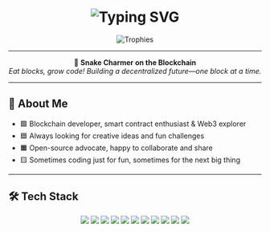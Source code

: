 <p align="center">

<h1 align="center">
  <img src="https://readme-typing-svg.demolab.com?font=Fira+Code&size=34&pause=1000&color=1ABC9C&center=true&vCenter=true&width=900&lines=Hey%2C+I'm+19-xiaogao!;Welcome+to+my+blockchain+snake%21;Eat+blocks%2C+grow+code+%F0%9F%90%8D" alt="Typing SVG" />
</h1>

<p align="center">
  <img src="https://github-profile-trophy.vercel.app/?username=19-xiaogao&theme=github&row=1&column=7" alt="Trophies" />
</p>

---

<div align="center">

🐍 <b>Snake Charmer on the Blockchain</b>  
<i>Eat blocks, grow code! Building a decentralized future—one block at a time.</i>

</div>

---

## 🚀 About Me

- 🟩 Blockchain developer, smart contract enthusiast & Web3 explorer
- 🟦 Always looking for creative ideas and fun challenges
- 🟧 Open-source advocate, happy to collaborate and share
- 🟨 Sometimes coding just for fun, sometimes for the next big thing

---

## 🛠️ Tech Stack

<p align="center">
  <img src="https://img.shields.io/badge/Solidity-363636?style=for-the-badge&logo=solidity&logoColor=white"/>
  <img src="https://img.shields.io/badge/Ethereum-1ABC9C?style=for-the-badge&logo=ethereum&logoColor=white"/>
  <img src="https://img.shields.io/badge/Web3.js-16A085?style=for-the-badge&logo=web3.js&logoColor=white"/>
  <img src="https://img.shields.io/badge/Hardhat-2ECC71?style=for-the-badge&logo=hardhat&logoColor=white"/>
  <img src="https://img.shields.io/badge/Truffle-3498DB?style=for-the-badge&logo=truffle&logoColor=white"/>
  <img src="https://img.shields.io/badge/IPFS-9B59B6?style=for-the-badge&logo=ipfs&logoColor=white"/>
  <img src="https://img.shields.io/badge/JavaScript-1ABC9C?style=for-the-badge&logo=javascript&logoColor=black"/>
  <img src="https://img.shields.io/badge/Node.js-16A085?style=for-the-badge&logo=nodedotjs&logoColor=white"/>
  <img src="https://img.shields.io/badge/Git-2ECC71?style=for-the-badge&logo=git&logoColor=white"/>
  <img src="https://img.shields.io/badge/Linux-3498DB?style=for-the-badge&logo=linux&logoColor=black"/>
  <img src="https://img.shields.io/badge/Blockchain%20Tech-9B59B6?style=for-the-badge"/>
</p>


